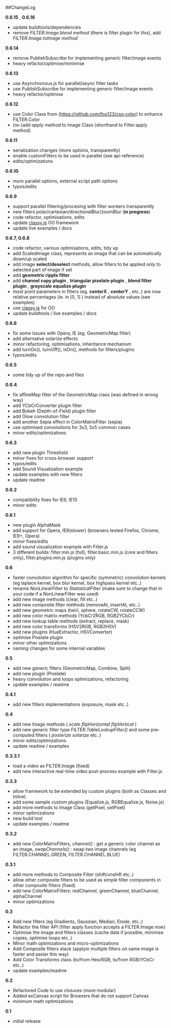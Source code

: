 ##ChangeLog

__0.6.15__ , __0.6.16__

* update buildtools/dependencies
* remove *FILTER.Image.blend method* (there is filter plugin for this), add *FILTER.Image.toImage method*

__0.6.14__

* remove PublishSubscribe for implementing generic filter/image events
* heavy refactor/optimise/miniimise


__0.6.13__

* use Asynchronous.js for parallel/async filter tasks
* use PublishSubscribe for implementing generic filter/image events
* heavy refactor/optimise

__0.6.12__

* use Color Class from (https://github.com/foo123/css-color) to enhance FILTER.Color
* (re-)add *apply* method to Image Class (shorthand to Filter.apply method)

__0.6.11__

* serialization changes (more options, transparently)
* enable customFilters to be used in parallel (see api-reference)
* edits/optimizations

__0.6.10__

* more parallel options, external script path options
* typos/edits

__0.6.9__

* support parallel filtering/procesing with filter workers transparently
* new filters polar/cartesian/directionalBlur/zoomBlur (**in progress**)
* code refactor, optimisations, edits
* update [classy.js](https://github.com/foo123/classy.js) OO framework
* update live examples / docs


__0.6.7, 0.6.8__

* code refactor, various optimisations, edits, tidy up
* add ScaledImage class, represents an image that can be automatically down/up scaled
* add image __select/deselect__ methods, allow filters to be applied only to selected part of image if set
* add **geometric ripple filter**
* add **channel copy plugin** , **triangular pixelate plugin** , **blend filter plugin** , **grayscale equalize plugin**
* most point parameters in filters (eg. __centerX__ , __centerY__ , etc..) are now relative percentages (ie. in [0, 1] ) instead of absolute values (see examples)
* use [classy.js](https://github.com/foo123/classy.js) for OO
* update buildtools / live examples / docs


__0.6.6__

* fix some issues with Opera, IE (eg. GeometricMap filter)
* add alternative solarize effects 
* minor refactoring, optimisations, inheritance mechanism
* add turnOn(), turnOff(), isOn(), methods for filters/plugins
* typos/edits


__0.6.5__

* some tidy up of the repo and files


__0.6.4__

* fix affineMap filter of the GeometricMap class (was defined in wrong way)
* add YCbCrConverter plugin filter
* add Bokeh (Depth-of-Field) plugin filter
* add Glow convolution filter
* add another Sepia effect in ColorMatrixFilter (sepia)
* use optimised convolutions for 3x3, 5x5 common cases
* minor edits/optimizations


__0.6.3__

* add new plugin Threshold
* minor fixes for cross-browser support
* typos/edits
* add Sound Visualization example
* update examples with new filters
* update readme


__0.6.2__

* compatibility fixes for IE9, IE10
* minor edits


__0.6.1__

* new plugin AlphaMask
* add support for Opera, IE9(slower) (browsers tested Firefox, Chrome, IE9+, Opera)
* minor fixes/edits
* add sound visualization example with Filter.js
* 3 different builds: filter.min.js (full), filter.basic.min.js (core and filters only), filter.plugins.min.js (plugins only)


__0.6__

* faster convolution algorithm for specific (symmetric) convolution kernels (eg laplace kernel, box blur kernel, box highpass kernel etc..)
* rename _NonLinearFilter_ to _StatisticalFilter_ (make sure to change that in your code if a NonLinearFilter was used)
* add new image methods (clear, fill etc..)
* add new composite filter methods (removeAt, insertAt, etc..)
* add new geometric maps (twirl, sphere, rotateCW, rotateCCW)
* add new color matrix methods (YcbCr2RGB, RGB2YCbCr)
* add new lookup table methods (extract, replace, mask)
* add new color transforms (HSV2RGB, RGB2HSV)
* add new plugins (HueExtractor, HSVConverter)
* optimise Pixelate plugin
* minor other optimizations
* naming changes for some internal variables


__0.5__

* add new generic filters (GeometricMap, Combine, Split)
* add new plugin (Pixelate)
* heavy convolution and loops optimizations, refactoring
* update examples / readme


__0.4.1__

* add new filters implementations (exposure, mask etc..)


__0.4__

* add new Image methods ( _scale_ _flipHorizontal_ _flipVertical_ )
* add new generic filter type _FILTER.TableLookupFilter()_ and some pre-computed filters ( _posterize_ _solarize_ etc..)
* minor edits/optimizations
* update readme / examples


__0.3.3.1__

* load a video as FILTER.Image (fixed)
* add new interactive real-time video post-process example with Filter.js


__0.3.3__

* allow framework to be extended by custom plugins (both as Classes and Inline)
* add some sample custom plugins (Equalize.js, RGBEqualize.js, Noise.js)
* add more methods to Image Class (getPixel, setPixel)
* minor optimizations
* new build tool
* update examples / readme

__0.3.2__

* add new ColorMatrixFilters, _channel()_ : get a generic color channel as an image,  _swapChannels()_ : swap two image channels (eg FILTER.CHANNEL.GREEN, FILTER.CHANNEL.BLUE)


__0.3.1__

* add more methods to Composite Filter (shift/unshift etc..)
* allow other composite filters to be used as simple filter components in other composite filters (fixed)
* add new ColorMatrixFilters: redChannel, greenChannel, blueChannel, alphaChannel
* minor optimizations


__0.3__

* Add new filters (eg Gradients, Gaussian, Median, Erode, etc..)
* Refactor the filter API (filter apply function accepts a FILTER.Image now)
* Optimise the image and filters classes (cache data if possible, minimise copies, optimise loops etc..)
* Minor math optimizations and micro-optimizations
* Add Composite filters stack (applyin multiple filters on same image is faster and easier this way)
* Add Color Transforms class (to/from Hex/RGB, to/from RGB/YCbCr etc..)
* update examples/readme


__0.2__

* Refactored Code to use closures (more modular)
* Added exCanvas script for Browsers that do not support Canvas
* minimum math optimizations


__0.1__

* initial release
